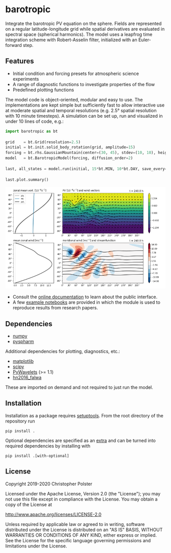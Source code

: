 # barotropic

Integrate the barotropic PV equation on the sphere.
Fields are represented on a regular latitude-longitude grid while spatial derivatives are evaluated in spectral space (spherical harmonics).
The model uses a leapfrog time integration scheme with Robert-Asselin filter, initialized with an Euler-forward step.


## Features

- Initial condition and forcing presets for atmospheric science experiments
- A range of diagnostic functions to investigate properties of the flow
- Predefined plotting functions

The model code is object-oriented, modular and easy to use.
The implementations are kept simple but sufficiently fast to allow interactive use at moderate spatial and temporal resolutions (e.g. 2.5° spatial resolution with 10 minute timesteps).
A simulation can be set up, run and visualized in under 10 lines of code, e.g.:

```python
import barotropic as bt

grid    = bt.Grid(resolution=2.5)
initial = bt.init.solid_body_rotation(grid, amplitude=15)
forcing = bt.rhs.GaussianMountain(center=(30, 45), stdev=(10, 10), height=2000)
model   = bt.BarotropicModel(forcing, diffusion_order=2)

last, all_states = model.run(initial, 15*bt.MIN, 10*bt.DAY, save_every=6*bt.HOUR)

last.plot.summary()
```

![example of the summary plot preset](examples/example-summary-plot.png)

- Consult the [online documentation](https://chpolste.github.io/barotropic/docs/barotropic) to learn about the public interface.
- A few [example notebooks](examples) are provided in which the module is used to reproduce results from research papers.


## Dependencies

- [numpy](https://github.com/numpy/numpy)
- [pyspharm](https://github.com/jswhit/pyspharm)

Additional dependencies for plotting, diagnostics, etc.:

- [matplotlib](https://github.com/matplotlib/matplotlib)
- [scipy](https://github.com/scipy/scipy)
- [PyWavelets](https://github.com/PyWavelets/pywt) (>= 1.1)
- [hn2016_falwa](https://github.com/csyhuang/hn2016_falwa)

These are imported on demand and not required to just run the model.


## Installation

Installation as a package requires [setuptools](https://pypi.org/project/setuptools/).
From the root directory of the repository run

    pip install .

Optional dependencies are specified as an [extra](https://setuptools.readthedocs.io/en/latest/setuptools.html#declaring-extras-optional-features-with-their-own-dependencies) and can be turned into required dependencies by installing with

    pip install .[with-optional]


## License

Copyright 2019-2020 Christopher Polster

Licensed under the Apache License, Version 2.0 (the "License");
you may not use this file except in compliance with the License.
You may obtain a copy of the License at

http://www.apache.org/licenses/LICENSE-2.0

Unless required by applicable law or agreed to in writing, software
distributed under the License is distributed on an "AS IS" BASIS,
WITHOUT WARRANTIES OR CONDITIONS OF ANY KIND, either express or implied.
See the License for the specific language governing permissions and
limitations under the License.

